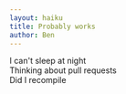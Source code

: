 ```yaml
---
layout: haiku
title: Probably works
author: Ben
---
```


I can't sleep at night<br>
Thinking about pull requests<br>
Did I recompile<br>